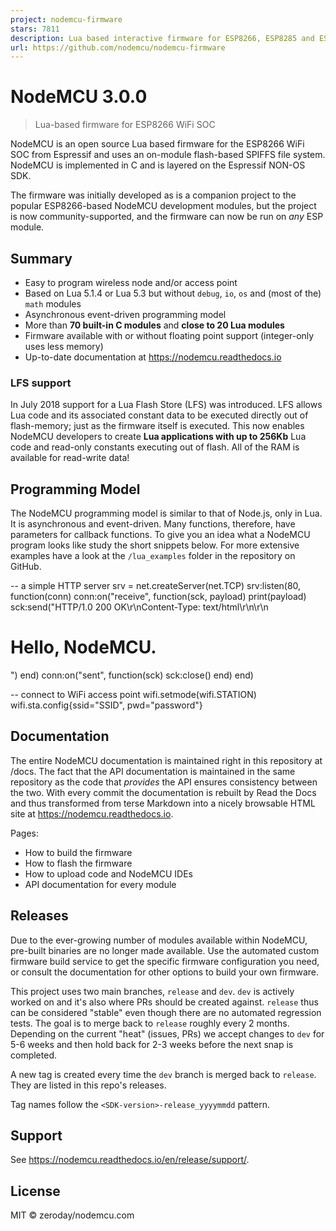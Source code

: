 ```yaml
---
project: nodemcu-firmware
stars: 7811
description: Lua based interactive firmware for ESP8266, ESP8285 and ESP32
url: https://github.com/nodemcu/nodemcu-firmware
---
```


NodeMCU 3.0.0
=============

> Lua-based firmware for ESP8266 WiFi SOC

NodeMCU is an open source Lua based firmware for the ESP8266 WiFi SOC from Espressif and uses an on-module flash-based SPIFFS file system. NodeMCU is implemented in C and is layered on the Espressif NON-OS SDK.

The firmware was initially developed as is a companion project to the popular ESP8266-based NodeMCU development modules, but the project is now community-supported, and the firmware can now be run on _any_ ESP module.

Summary
-------

-   Easy to program wireless node and/or access point
-   Based on Lua 5.1.4 or Lua 5.3 but without `debug`, `io`, `os` and (most of the) `math` modules
-   Asynchronous event-driven programming model
-   More than **70 built-in C modules** and **close to 20 Lua modules**
-   Firmware available with or without floating point support (integer-only uses less memory)
-   Up-to-date documentation at https://nodemcu.readthedocs.io

### LFS support

In July 2018 support for a Lua Flash Store (LFS) was introduced. LFS allows Lua code and its associated constant data to be executed directly out of flash-memory; just as the firmware itself is executed. This now enables NodeMCU developers to create **Lua applications with up to 256Kb** Lua code and read-only constants executing out of flash. All of the RAM is available for read-write data!

Programming Model
-----------------

The NodeMCU programming model is similar to that of Node.js, only in Lua. It is asynchronous and event-driven. Many functions, therefore, have parameters for callback functions. To give you an idea what a NodeMCU program looks like study the short snippets below. For more extensive examples have a look at the `/lua_examples` folder in the repository on GitHub.

\-- a simple HTTP server
srv \= net.createServer(net.TCP)
srv:listen(80, function(conn)
	conn:on("receive", function(sck, payload)
		print(payload)
		sck:send("HTTP/1.0 200 OK\\r\\nContent-Type: text/html\\r\\n\\r\\n<h1> Hello, NodeMCU.</h1>")
	end)
	conn:on("sent", function(sck) sck:close() end)
end)

\-- connect to WiFi access point
wifi.setmode(wifi.STATION)
wifi.sta.config{ssid\="SSID", pwd\="password"}

Documentation
-------------

The entire NodeMCU documentation is maintained right in this repository at /docs. The fact that the API documentation is maintained in the same repository as the code that _provides_ the API ensures consistency between the two. With every commit the documentation is rebuilt by Read the Docs and thus transformed from terse Markdown into a nicely browsable HTML site at https://nodemcu.readthedocs.io.

Pages:

-   How to build the firmware
-   How to flash the firmware
-   How to upload code and NodeMCU IDEs
-   API documentation for every module

Releases
--------

Due to the ever-growing number of modules available within NodeMCU, pre-built binaries are no longer made available. Use the automated custom firmware build service to get the specific firmware configuration you need, or consult the documentation for other options to build your own firmware.

This project uses two main branches, `release` and `dev`. `dev` is actively worked on and it's also where PRs should be created against. `release` thus can be considered "stable" even though there are no automated regression tests. The goal is to merge back to `release` roughly every 2 months. Depending on the current "heat" (issues, PRs) we accept changes to `dev` for 5-6 weeks and then hold back for 2-3 weeks before the next snap is completed.

A new tag is created every time the `dev` branch is merged back to `release`. They are listed in this repo's releases.

Tag names follow the `<SDK-version>-release_yyyymmdd` pattern.

Support
-------

See https://nodemcu.readthedocs.io/en/release/support/.

License
-------

MIT © zeroday/nodemcu.com
